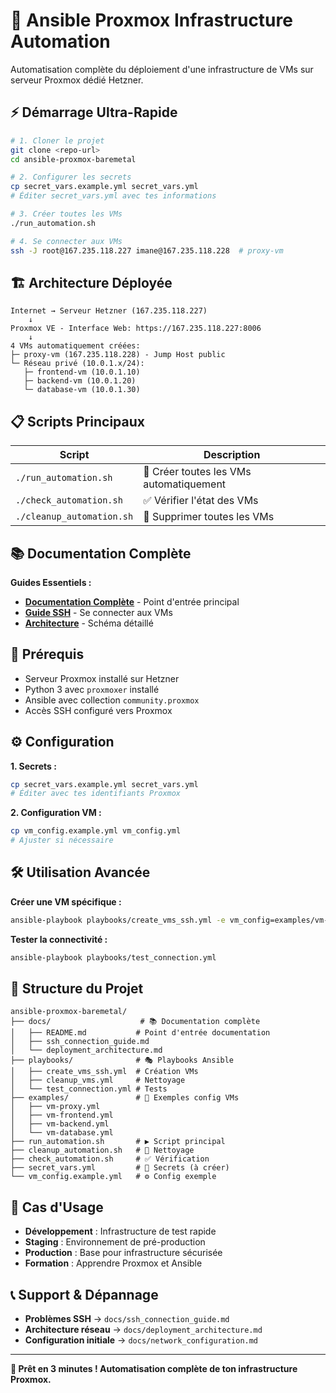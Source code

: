 # 🚀 Ansible Proxmox Infrastructure Automation

Automatisation complète du déploiement d'une infrastructure de VMs sur serveur Proxmox dédié Hetzner.

## ⚡ Démarrage Ultra-Rapide

```bash
# 1. Cloner le projet
git clone <repo-url>
cd ansible-proxmox-baremetal

# 2. Configurer les secrets
cp secret_vars.example.yml secret_vars.yml
# Éditer secret_vars.yml avec tes informations

# 3. Créer toutes les VMs
./run_automation.sh

# 4. Se connecter aux VMs
ssh -J root@167.235.118.227 imane@167.235.118.228  # proxy-vm
```

## 🏗️ Architecture Déployée

```
Internet → Serveur Hetzner (167.235.118.227)
    ↓
Proxmox VE - Interface Web: https://167.235.118.227:8006
    ↓
4 VMs automatiquement créées:
├─ proxy-vm (167.235.118.228) - Jump Host public
└─ Réseau privé (10.0.1.x/24):
   ├─ frontend-vm (10.0.1.10)
   ├─ backend-vm (10.0.1.20)
   └─ database-vm (10.0.1.30)
```

## 📋 Scripts Principaux

| Script | Description |
|--------|-------------|
| `./run_automation.sh` | 🚀 Créer toutes les VMs automatiquement |
| `./check_automation.sh` | ✅ Vérifier l'état des VMs |
| `./cleanup_automation.sh` | 🧹 Supprimer toutes les VMs |

## 📚 Documentation Complète

**Guides Essentiels :**
- **[Documentation Complète](./docs/README.md)** - Point d'entrée principal
- **[Guide SSH](./docs/ssh_connection_guide.md)** - Se connecter aux VMs
- **[Architecture](./docs/deployment_architecture.md)** - Schéma détaillé

## 🔧 Prérequis

- Serveur Proxmox installé sur Hetzner
- Python 3 avec `proxmoxer` installé
- Ansible avec collection `community.proxmox`
- Accès SSH configuré vers Proxmox

## ⚙️ Configuration

**1. Secrets :**
```bash
cp secret_vars.example.yml secret_vars.yml
# Éditer avec tes identifiants Proxmox
```

**2. Configuration VM :**
```bash
cp vm_config.example.yml vm_config.yml  
# Ajuster si nécessaire
```

## 🛠️ Utilisation Avancée

**Créer une VM spécifique :**
```bash
ansible-playbook playbooks/create_vms_ssh.yml -e vm_config=examples/vm-frontend.yml
```

**Tester la connectivité :**
```bash
ansible-playbook playbooks/test_connection.yml
```

## 📁 Structure du Projet

```
ansible-proxmox-baremetal/
├── docs/                    # 📚 Documentation complète
│   ├── README.md           # Point d'entrée documentation
│   ├── ssh_connection_guide.md
│   └── deployment_architecture.md
├── playbooks/              # 🎭 Playbooks Ansible
│   ├── create_vms_ssh.yml  # Création VMs
│   ├── cleanup_vms.yml     # Nettoyage
│   └── test_connection.yml # Tests
├── examples/               # 📝 Exemples config VMs
│   ├── vm-proxy.yml
│   ├── vm-frontend.yml
│   ├── vm-backend.yml
│   └── vm-database.yml
├── run_automation.sh       # ▶️ Script principal
├── cleanup_automation.sh   # 🧹 Nettoyage
├── check_automation.sh     # ✅ Vérification
├── secret_vars.yml         # 🔐 Secrets (à créer)
└── vm_config.example.yml   # ⚙️ Config exemple
```

## 🎯 Cas d'Usage

- **Développement** : Infrastructure de test rapide
- **Staging** : Environnement de pré-production
- **Production** : Base pour infrastructure sécurisée
- **Formation** : Apprendre Proxmox et Ansible

## 📞 Support & Dépannage

- **Problèmes SSH** → `docs/ssh_connection_guide.md`
- **Architecture réseau** → `docs/deployment_architecture.md`
- **Configuration initiale** → `docs/network_configuration.md`

---

**🎉 Prêt en 3 minutes ! Automatisation complète de ton infrastructure Proxmox.**

